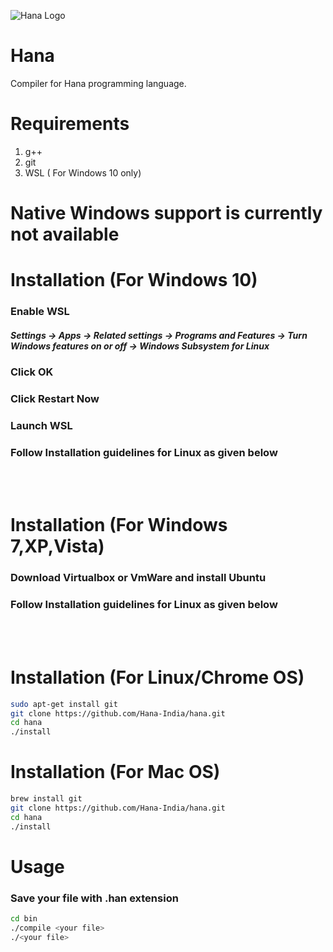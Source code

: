 ![ Hana Logo ](https://github.com/Hana-India/hanaindia.github.io/blob/master/hana.jpg)
# Hana
Compiler for Hana programming language.
# Requirements
1. g++ 
2. git 
3. WSL ( For Windows 10 only)

# Native Windows support is currently not available

# Installation (For Windows 10)
### Enable WSL <br>
##### Settings -> Apps -> Related settings -> Programs and Features -> Turn Windows features on or off -> Windows Subsystem for Linux <br>
### Click OK <br>
### Click Restart Now <br>
### Launch WSL <br>
### Follow Installation guidelines for Linux as given below <br>
<br>
<br>

# Installation (For Windows 7,XP,Vista)
### Download Virtualbox or VmWare and install Ubuntu <br>
### Follow Installation guidelines for Linux as given below <br>
<br>
<br>

# Installation (For Linux/Chrome OS)
```bash
sudo apt-get install git
git clone https://github.com/Hana-India/hana.git
cd hana
./install
```
# Installation (For Mac OS)
```bash
brew install git
git clone https://github.com/Hana-India/hana.git
cd hana
./install
```

# Usage

### Save your file with .han extension
```bash
cd bin
./compile <your file>
./<your file>
```
